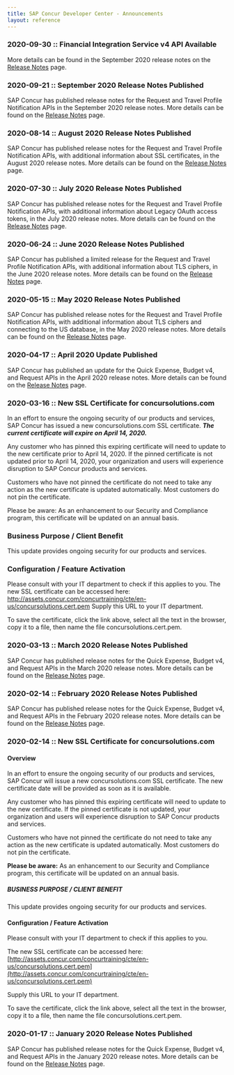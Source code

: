 ```yaml
---
title: SAP Concur Developer Center - Announcements
layout: reference
---
```

### 2020-09-30 :: Financial Integration Service v4 API Available

More details can be found in the September 2020 release notes on the [Release Notes](https://developer.concur.com/tools-support/release-notes/index.html) page.

### 2020-09-21 :: September 2020 Release Notes Published

SAP Concur has published release notes for the Request and Travel Profile Notification APIs in the September 2020 release notes. More details can be found on the [Release Notes](https://developer.concur.com/tools-support/release-notes/index.html) page.

### 2020-08-14 :: August 2020 Release Notes Published

SAP Concur has published release notes for the Request and Travel Profile Notification APIs, with additional information about SSL certificates, in the August 2020 release notes. More details can be found on the [Release Notes](https://developer.concur.com/tools-support/release-notes/index.html) page.

### 2020-07-30 :: July 2020 Release Notes Published

SAP Concur has published release notes for the Request and Travel Profile Notification APIs, with additional information about Legacy OAuth access tokens, in the July 2020 release notes. More details can be found on the [Release Notes](https://developer.concur.com/tools-support/release-notes/index.html) page.

### 2020-06-24 :: June 2020 Release Notes Published

SAP Concur has published a limited release for the Request and Travel Profile Notification APIs, with additional information about TLS ciphers, in the June 2020 release notes. More details can be found on the [Release Notes](https://developer.concur.com/tools-support/release-notes/index.html) page.

### 2020-05-15 :: May 2020 Release Notes Published

SAP Concur has published release notes for the Request and Travel Profile Notification APIs, with additional information about TLS ciphers and connecting to the US database, in the May 2020 release notes. More details can be found on the [Release Notes](https://developer.concur.com/tools-support/release-notes/index.html) page.

### 2020-04-17 :: April 2020 Update Published

SAP Concur has published an update for the Quick Expense, Budget v4, and Request APIs in the April 2020 release notes. More details can be found on the [Release Notes](https://developer.concur.com/tools-support/release-notes/index.html) page.

### 2020-03-16 :: New SSL Certificate for concursolutions.com

In an effort to ensure the ongoing security of our products and services, SAP Concur has issued a new concursolutions.com SSL certificate. ***The current certificate will expire on April 14, 2020.***

Any customer who has pinned this expiring certificate will need to update to the new certificate prior to April 14, 2020. If the pinned certificate is not updated prior to April 14, 2020, your organization and users will experience disruption to SAP Concur products and services.

Customers who have not pinned the certificate do not need to take any action as the new certificate is updated automatically. Most customers do not pin the certificate.

Please be aware: As an enhancement to our Security and Compliance program, this certificate will be updated on an annual basis.

### Business Purpose / Client Benefit

This update provides ongoing security for our products and services.

### Configuration / Feature Activation

Please consult with your IT department to check if this applies to you.
The new SSL certificate can be accessed here:  http://assets.concur.com/concurtraining/cte/en-us/concursolutions.cert.pem
Supply this URL to your IT department.

To save the certificate, click the link above, select all the text in the browser, copy it to a file, then name the file concursolutions.cert.pem.

### 2020-03-13 :: March 2020 Release Notes Published

SAP Concur has published release notes for the Quick Expense, Budget v4, and Request APIs in the March 2020 release notes. More details can be found on the [Release Notes](https://developer.concur.com/tools-support/release-notes/index.html) page.

### 2020-02-14 :: February 2020 Release Notes Published

SAP Concur has published release notes for the Quick Expense, Budget v4, and Request APIs in the February 2020 release notes. More details can be found on the [Release Notes](https://developer.concur.com/tools-support/release-notes/index.html) page.

### 2020-02-14 :: New SSL Certificate for concursolutions.com

#### Overview
In an effort to ensure the ongoing security of our products and services, SAP Concur will issue a new concursolutions.com SSL certificate. The new certificate date will be provided as soon as it is available.

Any customer who has pinned this expiring certificate will need to update to the new certificate. If the pinned certificate is not updated, your organization and users will experience disruption to SAP Concur products and services.

Customers who have not pinned the certificate do not need to take any action as the new certificate is updated automatically. Most customers do not pin the certificate.

**Please be aware:** As an enhancement to our Security and Compliance program, this certificate will be updated on an annual basis.

##### BUSINESS PURPOSE / CLIENT BENEFIT

This update provides ongoing security for our products and services.

#### Configuration / Feature Activation

Please consult with your IT department to check if this applies to you.

The new SSL certificate can be accessed here: [http://assets.concur.com/concurtraining/cte/en-us/concursolutions.cert.pem](http://assets.concur.com/concurtraining/cte/en-us/concursolutions.cert.pem)

Supply this URL to your IT department.

To save the certificate, click the link above, select all the text in the browser, copy it to a file, then name the file concursolutions.cert.pem.

### 2020-01-17 :: January 2020 Release Notes Published

SAP Concur has published release notes for the Quick Expense, Budget v4, and Request APIs in the January 2020 release notes. More details can be found on the [Release Notes](https://developer.concur.com/tools-support/release-notes/index.html) page.
